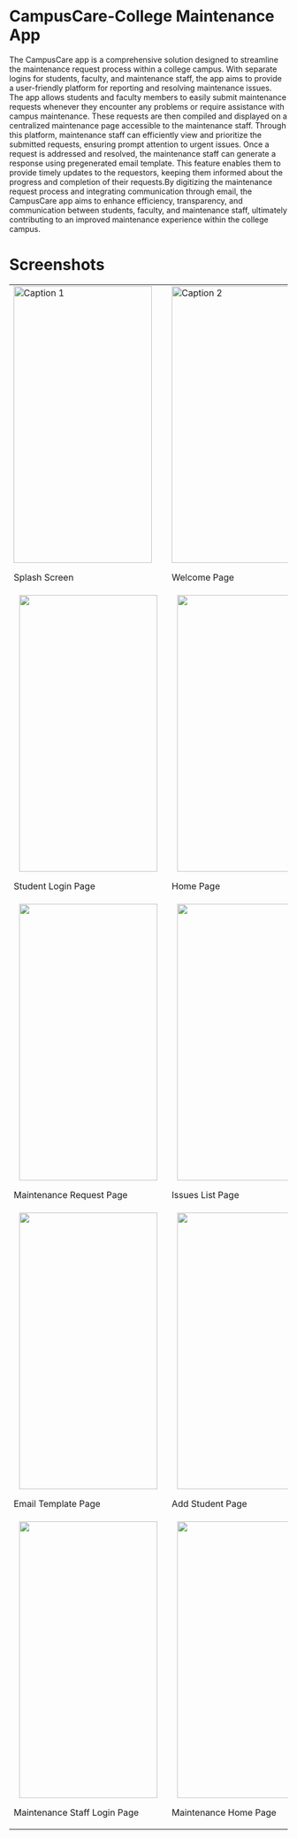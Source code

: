 # CampusCare-College Maintenance App
The CampusCare app is a comprehensive solution designed to streamline the maintenance request process within a college campus. With separate logins for students, faculty, and maintenance staff, the app aims to provide a user-friendly platform for reporting and resolving maintenance issues. The app allows students and faculty members to easily submit maintenance requests whenever they encounter any problems or require assistance with campus maintenance. These requests are then compiled and displayed on a centralized maintenance page accessible to the maintenance staff. Through this platform, maintenance staff can efficiently view and prioritize the submitted requests, ensuring prompt attention to urgent issues. Once a request is addressed and resolved, the maintenance staff can generate a response using pregenerated email template. This feature enables them to provide timely updates to the requestors, keeping them informed about the progress and completion of their requests.By digitizing the maintenance request process and integrating communication through email, the CampusCare app aims to enhance efficiency, transparency, and communication between students, faculty, and maintenance staff, ultimately contributing to an improved maintenance experience within the college campus.

# Screenshots

<table>
  <tr>
    <td>
      <img src="https://github.com/Rashmitha1312/CampusCare/assets/119163132/1c3b4902-3486-4487-8963-56380987a5ba" width="250" height="500" alt="Caption 1">
      <p>Splash Screen</p>
    </td>
    <td>
      <img src="https://github.com/Rashmitha1312/CampusCare/assets/119163132/dc4ad73b-8589-4a07-abbd-cc24de86cdb4" width="250" height="500" alt="Caption 2">
      <p>Welcome Page</p>
    </td>
    <td>
      <img src="https://github.com/Rashmitha1312/CampusCare/assets/119163132/79aac13c-36d1-4115-a916-024a82e6f06d" width="250" height="500" alt="Caption 3">
      <p>Faculty Login Page</p>
    </td>
  </tr>

   <tr>
    <td>
<img src="https://github.com/Rashmitha1312/CampusCare/assets/119163132/89282140-fd3e-456a-bc5a-c9a312e13ae9" width="250" height="500" hspace="10">
      <p>Student Login Page</p>
    </td>
    <td>
<img src="https://github.com/Rashmitha1312/CampusCare/assets/119163132/2e700e21-2112-4d7f-9d6d-f93a2e0d4815" width="250" height="500" hspace="10">
      <p>Home Page</p>
    </td>
    <td>
<img src="https://github.com/Rashmitha1312/CampusCare/assets/119163132/67a6c0b5-2886-4322-92e7-5d57dda62d83" width="250" height="500" hspace="10">
      <p>Menu</p>
    </td>
  </tr>

   <tr>
    <td>
<img src="https://github.com/Rashmitha1312/CampusCare/assets/119163132/e2c60e24-df7c-4a4c-9939-32ecbfe05afe" width="250" height="500" hspace="10">
      <p>Maintenance Request Page</p>
    </td>
    <td>
<img src="https://github.com/Rashmitha1312/CampusCare/assets/119163132/ce3762dc-62cc-46e2-802a-2d25b8d3be6f" width="250" height="500" hspace="10">
      <p>Issues List Page</p>
    </td>
    <td>
<img src="https://github.com/Rashmitha1312/CampusCare/assets/119163132/c837d845-620e-4449-9343-e6271ab4ab34" width="250" height="500" hspace="10">
      <p>Send Request Page</p>
    </td>
  </tr>

   <tr>
    <td>
<img src="https://github.com/Rashmitha1312/CampusCare/assets/119163132/3324003b-d679-4d65-b8ca-3848eb257dcd" width="250" height="500" hspace="10">
      <p>Email Template Page</p>
    </td>
    <td>
<img src="https://github.com/Rashmitha1312/CampusCare/assets/119163132/d458939f-7986-49a5-b755-280934223102" width="250" height="500" hspace="10">
      <p>Add Student Page</p>
    </td>
    <td>
<img src="https://github.com/Rashmitha1312/CampusCare/assets/119163132/81662aad-06b1-422c-9304-3a393f64251d" width="250" height="500" hspace="10">
      <p>Register Student Page</p>
    </td>
  </tr>

   <tr>
    <td>
<img src="https://github.com/Rashmitha1312/CampusCare/assets/119163132/53d393df-ee6d-4a85-a089-f94dd0e5b434" width="250" height="500" hspace="10">
      <p>Maintenance Staff Login Page</p>
    </td>
    <td>
<img src="https://github.com/Rashmitha1312/CampusCare/assets/119163132/fece94c4-ba4f-4554-8afd-748590bc0947" width="250" height="500" hspace="10">
      <p>Maintenance Home Page</p>
    </td>
    <td>
<img src="https://github.com/Rashmitha1312/CampusCare/assets/119163132/3ce4d438-f8cd-4bfd-960d-edb1fcb6d41d" width="250" height="500" hspace="10">
      <p>Share App</p>
    </td>
  </tr>
  
</table>


